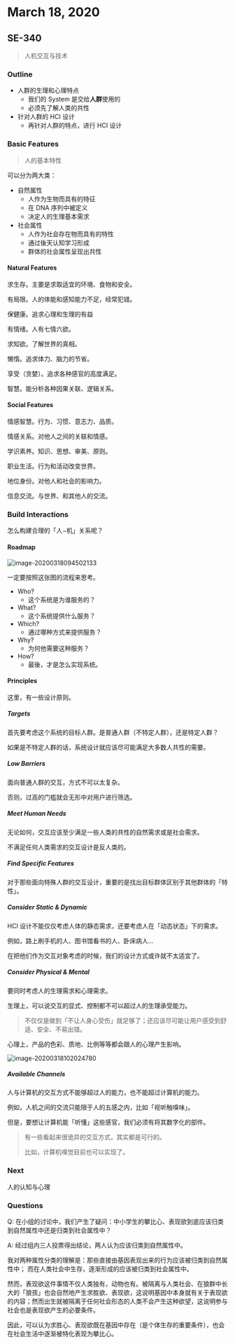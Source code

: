 # March 18, 2020

## SE-340

> 人机交互与技术

### Outline

* 人群的生理和心理特点
  * 我们的 System 是交给**人群**使用的
  * 必须先了解人类的共性
* 针对人群的 HCI 设计
  * 再针对人群的特点，进行 HCI 设计

### Basic Features

> 人的基本特性

可以分为两大类：

* 自然属性
  * 人作为生物而具有的特征
  * 在 DNA 序列中被定义
  * 决定人的生理基本需求
* 社会属性
  * 人作为社会存在物而具有的特性
  * 通过後天认知学习形成
  * 群体的社会属性呈现出共性

#### Natural Features

求生存。主要是求取适宜的环境、食物和安全。

有局限。人的体能和感知能力不足，经常犯错。

保健康。追求心理和生理的有益

有情绪。人有七情六欲。

求知欲。了解世界的真相。

懒惰。追求体力、脑力的节省。

享受（贪婪）。追求各种感官的高度满足。

智慧。能分析各种因果关联、逻辑关系。

#### Social Features

情感智慧。行为、习惯、意志力、品质。

情感关系。对他人之间的关联和情感。

学识素养。知识、思想、审美、原则。

职业生活。行为和活动改变世界。

地位身份。对他人和社会的影响力。

信息交流。与世界、和其他人的交流。

### Build Interactions

怎么构建合理的「人−机」关系呢？

#### Roadmap

![image-20200318094502133](18.assets/image-20200318094502133.png)

一定要按照这张图的流程来思考。

* Who?
  * 这个系统是为谁服务的？
* What?
  * 这个系统提供什么服务？
* Which?
  * 通过哪种方式来提供服务？
* Why?
  * 为何他需要这种服务？
* How?
  * 最後，才是怎么实现系统。

#### Principles

这里，有一些设计原则。

##### Targets

首先要考虑这个系统的目标人群。是普通人群（不特定人群），还是特定人群？

如果是不特定人群的话，系统设计就应该尽可能满足大多数人共性的需要。

##### Low Barriers

面向普通人群的交互，方式不可以太复杂。

否则，过高的门槛就会无形中对用户进行筛选。

##### Meet Human Needs

无论如何，交互应该至少满足一些人类的共性的自然需求或是社会需求。

不满足任何人类需求的交互设计是反人类的。

##### Find Specific Features

对于那些面向特殊人群的交互设计，重要的是找出目标群体区别于其他群体的「特性」。

##### Consider Static & Dynamic

HCI 设计不能仅仅考虑人体的静态需求，还要考虑人在「动态状态」下的需求。

例如，路上刷手机的人、图书馆看书的人、卧床病人…

在把他们作为交互对象考虑的时候，我们的设计方式或许就不太适宜了。

##### Consider Physical & Mental

要同时考虑人的生理需求和心理需求。

生理上，可以说交互的显式、控制都不可以超过人的生理承受能力。

> 不仅仅是做到「不让人身心受伤」就足够了；还应该尽可能让用户感受到舒适、安全、不易出错。

心理上，产品的色彩、质地、比例等等都会跟人的心理产生影响。

![image-20200318102024780](18.assets/image-20200318102024780.png)

##### Available Channels

人与计算机的交互方式不能够超过人的能力，也不能超过计算机的能力。

例如，人机之间的交流只能限于人的五感之内，比如「视听触嗅味」。

但是，要想让计算机能「听懂」这些感官，我们必须有将其数字化的部件。

> 有一些看起来很诡异的交互方式，其实都是可行的。
>
> 比如，计算机嗅觉目前也可以实现了。

### Next

人的认知与心理

### Questions

Q: 在小组的讨论中，我们产生了疑问：中小学生的攀比心、表现欲到底应该归类到自然属性中还是归类到社会属性中？

A: 经过组内三人投票得出结论，两人认为应该归类到自然属性中。

我对两种属性分类的理解是：那些直接由基因表现出来的行为应该被归类到自然属性中；
而在人类社会中生存，逐渐形成的应该被归类到社会属性中。

然而，表现欲这件事情不仅人类独有，动物也有。被隔离与人类社会、在狼群中长大的「狼孩」也会自然地产生求胜欲、表现欲，这说明基因中本身就有关于表现欲的内容；然而出生就被隔离于任何社会形态的人类不会产生这种欲望，这说明参与社会也是表现欲产生的必要条件。

因此，可以认为求胜心、表现欲既在基因中存在（是个体生存的重要条件），也会在社会生活中逐渐被特化表现为攀比心。

